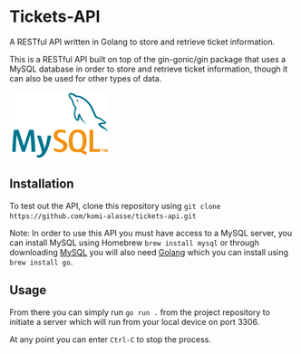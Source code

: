 # Tickets-API

A RESTful API written in Golang to store and retrieve ticket information.

This is a RESTful API built on top of the gin-gonic/gin package that uses a MySQL database in order to store and retrieve ticket information, though it can also be used for other types of data. 

![](mysql.png)

## Installation

To test out the API, clone this repository using `git clone https://github.com/komi-alasse/tickets-api.git`

Note: In order to use this API you must have access to a MySQL server, you can install MySQL using Homebrew `brew install mysql` or through downloading [MySQL](https://www.mysql.com/) you will also need [Golang](https://go.dev/) which you can install using `brew install go`.

## Usage

From there you can simply run `go run .` from the project repository to initiate a server which will run from your local device on port 3306. 

At any point you can enter `Ctrl-C` to stop the process.



